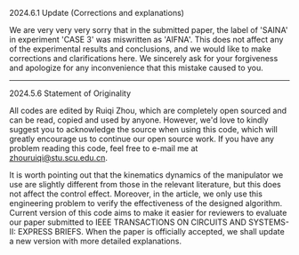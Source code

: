 2024.6.1 Update (Corrections and explanations)

We are very very very sorry that in the submitted paper, the label of 'SAINA' in experiment 'CASE 3' was miswritten as 'AIFNA'. This does not affect any of the experimental results and conclusions, and we would like to make corrections and clarifications here. We sincerely ask for your forgiveness and apologize for any inconvenience that this mistake caused to you.
____________________________________________________________________________________________________________________________

2024.5.6 Statement of Originality

All codes are edited by Ruiqi Zhou, which are completely open sourced and can be read, copied and used by anyone.  However, we'd love to kindly suggest you to acknowledge the source when using this code, which will greatly encourage us to continue our open source work. If you have any problem reading this code, feel free to e-mail me at zhouruiqi@stu.scu.edu.cn.

It is worth pointing out that the kinematics dynamics of the manipulator we use are slightly different from those in the relevant literature, but this does not 
affect the control effect. Moreover, in the article, we only use this engineering problem to verify the effectiveness of the designed algorithm. Current version of this
code aims to make it easier for reviewers to evaluate our paper submitted to IEEE TRANSACTIONS ON CIRCUITS AND SYSTEMS-II: EXPRESS BRIEFS. When the paper is officially accepted, we shall update a new version with more detailed explanations.
